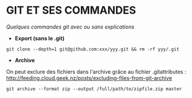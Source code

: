 # GIT ET SES COMMANDES

*Quelques commandes git avec ou sans explications*


- **Export (sans le .git)**

```
git clone --depth=1 git@github.com:xxx/yyy.git && rm -rf yyy/.git
```

- **Archive**
 
On peut exclure des fichiers dans l'archive grâce au fichier .gitattributes : <a href="http://feeding.cloud.geek.nz/posts/excluding-files-from-git-archive">http://feeding.cloud.geek.nz/posts/excluding-files-from-git-archive</a>

```
git archive --format zip --output /full/path/to/zipfile.zip master
```